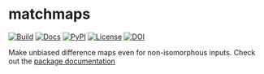 # matchmaps

[![Build](https://github.com/rs-station/matchmaps/actions/workflows/ci.yml/badge.svg)](https://github.com/rs-station/matchmaps/actions/workflows/ci.yml)
[![Docs](https://github.com/rs-station/matchmaps/actions/workflows/build_docs.yml/badge.svg)](https://github.com/rs-station/matchmaps/actions/workflows/build_docs.yml)
[![PyPI](https://img.shields.io/pypi/v/matchmaps.svg?color=green)](https://pypi.org/project/matchmaps)
[![License](https://img.shields.io/pypi/l/matchmaps.svg?color=green)](https://github.com/rs-station/matchmaps/raw/main/LICENSE)
[![DOI](https://img.shields.io/badge/DOI-10.1107%2FS1600576724003510-blue)]([https://doi.org/10.1107/S160057672100755X](https://doi.org/10.1107/S1600576724003510))

Make unbiased difference maps even for non-isomorphous inputs. Check out the [package documentation](https://rs-station.github.io/matchmaps/)
